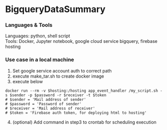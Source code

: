 # BigqueryDataSummary

### Languages & Tools
Languages: python, shell script  
Tools: Docker, Jupyter notebook, google cloud service bigquery, firebase hosting

### Use case in a local machine
1. Set google service account auth to correct path
2. execute make_tar.sh to create docker image
3. execute below 
```
docker run --rm -v $hosting:/hosting app_event_handler /my_script.sh -s $sender -p $password -r $receiver -t $token
# $sender = 'Mail address of sender'
# $password = 'Password of sender'
# $receiver = 'Mail address of receiver'
# $token = 'Firebase auth token, for deploying html to hosting'
```
4. (optional) Add command in step3 to crontab for scheduling execution
